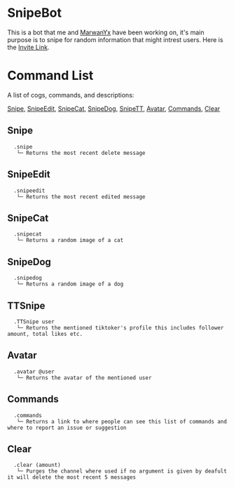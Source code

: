 # SnipeBot
This is a bot that me and [MarwanYx](https://github.com/Marwanyx) have been working on, it's main purpose is to snipe for random information that might intrest users. Here is the [Invite Link](https://discord.com/api/oauth2/authorize?client_id=821083711259934782&permissions=8&scope=bot).

# Command List

A list of cogs, commands, and descriptions:

[Snipe](#Snipe), [SnipeEdit](#SnipeEdit), [SnipeCat](#SnipeCat), [SnipeDog](#SnipeDog), [SnipeTT](#TTSnipe), [Avatar](#Avatar), [Commands](Commands), [Clear](Clear) 

## Snipe
	  .snipe 
	   └─ Returns the most recent delete message
## SnipeEdit
	  .snipeedit 
	   └─ Returns the most recent edited message
## SnipeCat
	  .snipecat
	   └─ Returns a random image of a cat
## SnipeDog
	  .snipedog
	   └─ Returns a random image of a dog
## TTSnipe
	  .TTSnipe user
	   └─ Returns the mentioned tiktoker's profile this includes follower amount, total likes etc.
## Avatar
	  .avatar @user
	   └─ Returns the avatar of the mentioned user   
## Commands
	  .commands
	   └─ Returns a link to where people can see this list of commands and where to report an issue or suggestion
## Clear
	  .clear (amount)
	   └─ Purges the channel where used if no argument is given by deafult it will delete the most recent 5 messages
